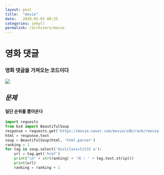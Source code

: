 ```yaml
---
layout: post
title:  "movie"
date:   2020-05-03 08:25
categories: jekyll
permalink: /archivers/movie
---
```


# 영화 댓글

### 영화 댓글을 가져오는 코드이다
![](https://gnaud221.github.io/image/movie-2.png)
## *문제*
#### 일단 순위를 뽑아온다

~~~python
import requests
from bs4 import BeautifulSoup
response = requests.get('https://movie.naver.com/movie/sdb/rank/rmovie.nhn')
html = response.text
soup = BeautifulSoup(html, 'html.parser')
ranking = 1
for tag in soup.select('div[class=tit3] a'):
    url = tag.get('href')
    print("\n" + str(ranking) + '위 : ' + tag.text.strip())
    print(url)
    ranking = ranking + 1
~~~

